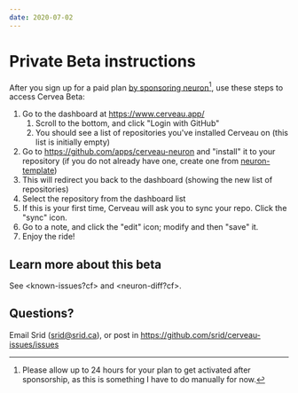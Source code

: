 ```yaml
---
date: 2020-07-02
---
```


# Private Beta instructions

After you sign up for a paid plan [by sponsoring neuron](https://github.com/sponsors/srid)[^wait], use these steps to access Cervea Beta:

[^wait]: Please allow up to 24 hours for your plan to get activated after sponsorship, as this is something I have to do manually for now.

1. Go to the dashboard at <https://www.cerveau.app/>
   1. Scroll to the bottom, and click "Login with GitHub"
   1. You should see a list of repositories you've installed Cerveau on (this list is initially empty)
1. Go to <https://github.com/apps/cerveau-neuron> and "install" it to your repository (if you do not already have one, create one from [neuron-template](https://github.com/srid/neuron-template))
1. This will redirect you back to the dashboard (showing the new list of repositories)
1. Select the repository from the dashboard list
1. If this is your first time, Cerveau will ask you to sync your repo. Click the "sync" icon.
1. Go to a note, and click the "edit" icon; modify and then "save" it.
1. Enjoy the ride!

## Learn more about this beta

See <known-issues?cf> and <neuron-diff?cf>.

## Questions? 

Email Srid (srid@srid.ca), or post in <https://github.com/srid/cerveau-issues/issues>
